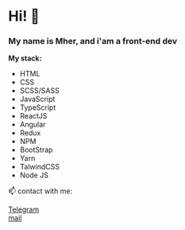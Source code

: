 # Hi!  👋
### My name is Mher, and i'am a front-end dev

**My stack:** 
* HTML
* CSS 
* SCSS/SASS 
* JavaScript
* TypeScript
* ReactJS
* Angular
* Redux
* NPM
* BootStrap
* Yarn
* TalwindCSS
* Node JS

📫 contact with me: 

[Telegram](https://t.me/avagyanmher)    
[mail](mailto:avagyanmher04@gmail.com)


<!--
**avagyanmher/avagyanmher** is a ✨ _special_ ✨ repository because its `README.md` (this file) appears on your GitHub profile.

Here are some ideas to get you started:

- 🔭 I’m currently working on ...
- 🌱 I’m currently learning ...
- 👯 I’m looking to collaborate on ...
- 🤔 I’m looking for help with ...
- 💬 Ask me about ...
- 📫 How to reach me: ...
- 😄 Pronouns: ...
- ⚡ Fun fact: ...
-->

